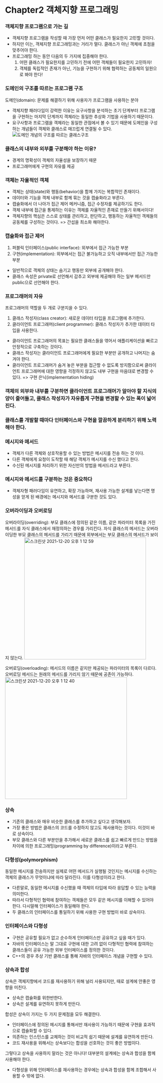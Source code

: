 Chapter2 객체지향 프로그래밍
=======================

### 객체지향 프로그램으로 가는 길 
- 객체지향 프로그램을 작성할 때 가장 먼저 어떤 클래스가 필요한지 고민할 것이다. 
- 하지만 이는, 객체지향 프로그래밍과는 거리가 멀다. 클래스가 아닌 객체에 초첨을 맞추어야 한다. 
- 프로그래밍 하는 동안 다음의 두 가지에 집중해야 한다. 
  1. 어떤 클래스가 필요한지를 고민하기 전에 어떤 객체들이 필요한지 고민하자! 
  2. 객체를 독립적인 존재가 아닌, 기능을 구현하기 위해 협력하는 공동체의 일원으로 봐야 한다! 

### 도메인의 구조를 따르는 프로그램 구조 
도메인(domain): 문제를 해결하기 위해 사용자가 프로그램을 사용하는 분야
- 객체지향 패러다임이 강력한 이유는 요구사항을 분석하는 초기 단계부터 프로그램을 구현하는 마지막 단계까지 객체라는 동일한 추상화 기법을 사용하기 때문이다. 
- 요구사항과 프로그램을 객체라는 동일한 관점에서 볼 수 있기 때문에 도메인을 구성하는 개념들이 객체와 클래스로 매끄럽게 연결될 수 있다. 
![도메인 개념의 구조를 따르는 클래스구조](https://user-images.githubusercontent.com/90598930/146708196-f608314e-0c96-435f-a537-344e4dc71c34.jpeg)

### 클래스의 내부와 외부를 구분해야 하는 이유?
- 경계의 명확성이 객체의 자율성을 보장하기 때문
- 프로그래머에게 구현의 자유를 제공 

### 객체는 자율적인 객체
- 객체는 상태(state)와 행동(behavior)을 함께 가지는 복합적인 존재이다. 
- 데이터와 기능을 객체 내부로 함께 묶는 것을 캡슐화라고 부른다. 
- 캡슐화에서 더 나아가 접근 제어 메커니즘, 접근 수정자를 제공하기도 한다. 
- 객체 내부에 접근을 통제하는 이유는 객체를 자율적인 존재로 만들기 위해서이다! 
- 객체지향의 핵심은 스스로 상태를 관리하고, 판단하고, 행동하는 자율적인 객체들의 공동체를 구성하는 것이다. => 간섭을 최소화 해야한다. 

### 캡슐화와 접근 제어
1. 퍼블릭 인터페이스(public interface): 외부에서 접근 가능한 부분
2. 구현(implementation): 외부에서는 접근 불가능하고 오직 내부에서만 접근 가능한 부분
- 일반적으로 객체의 상태는 숨기고 행동만 외부에 공개해야 한다. 
- 클래스 속성은 private로 선언해서 감추고 외부에 제공해야 하는 일부 메서드만 public으로 선언해야 한다. 

### 프로그래머의 자유 
프로그래머의 역할을 두 개로 구분지을 수 있다. 
1. 클래스 작성자(class creator): 새로운 데이터 타입을 프로그램에 추가한다. 
2. 클라이언트 프로그래머(client programmer): 클래스 작성자가 추가한 데이터 타입을 사용한다. 
- 클라이언트 프로그래머의 목표는 필요한 클래스들을 엮어서 애플리케이션을 빠르고 안정적으로 구축하는 것이다. 
- 클래스 작성자는 클라이언트 프로그래머에게 필요한 부분만 공개하고 나머지는 숨겨야 한다. 
- 클라이언트 프로그래머가 숨겨 놓은 부분을 접근할 수 없도록 방지함으로써 클라이언트 프로그래머에 대한 영향을 걱정하지 않고도 내부 구현을 마음대로 변경할 수 있다. => 구현 은닉(implementation hiding) 

### 객체의 외부와 내부를 구분하면 클라이언트 프로그래머가 알아야 할 지식의 양이 줄어들고, 클래스 작성자가 자유롭게 구현을 변경할 수 있는 폭이 넓어진다. 
### 클래스를 개발할 때마다 인터페이스와 구현을 깔끔하게 분리하기 위해 노력해야 한다. 

### 메시지와 메서드
- 객체가 다른 객체와 상호작용할 수 있는 방법은 메시지를 전송 하는 것 이다. 
- 다른 객체에게 요청이 도착할 때 해당 객체가 메시지를 수신 했다고 한다.
- 수신된 메시지를 처리하기 위한 자신만의 방법을 메서드라고 부른다.

### 메시지와 메서드를 구분하는 것은 중요하다 
- 객체자형 패러다임이 유연하고, 확장 가능하며, 재사용 가능한 설계를 낳는다면 명성을 얻게 된 배경에는 메시지와 메서드를 구분한 것도 있다. 

### 오버라이딩과 오버로딩 
오버라이딩(overriding): 부모 클래스에 정의된 같은 이름, 같은 파라미터 목록을 가진 메서드를 자식 클래스에서 재정의하는 경우를 가리킨다. 
자식 클래스의 메서드는 오버라이딩한 부모 클래스의 메서드를 가리기 때문에 외부에서는 부모 클래스의 메서드가 보이지 않는다. 
<img width="400" alt="스크린샷 2021-12-20 오후 1 12 59" src="https://user-images.githubusercontent.com/90598930/146710874-fa18c8dc-83fd-4f23-ae3e-a07f64314d34.png">

오버로딩(overloading): 메서드의 이름은 같지만 제공되는 파라미터의 목록이 다르다. 오버로딩 메서드는 원래의 메서드를 가리지 않기 때문에 공존이 가능하다. 
<img width="400" alt="스크린샷 2021-12-20 오후 1 12 40" src="https://user-images.githubusercontent.com/90598930/146710870-eddf9476-f85e-40db-8123-b02b88a5b8bc.png">

### 상속
- 기존의 클래스와 매우 비슷한 클래스를 추가하고 싶다고 생각해보자. 
- 가장 좋은 방법은 클래스의 코드를 수정하지 않고도 재사용하는 것이다. 이것이 바로 상속이다.
- 부모 클래스와 다른 부분만을 추가해서 새로운 클래스를 쉽고 빠르게 만드는 방법을 차이에 의한 프로그래밍(programming by difference)이라고 부른다. 

### 다형성(polymorphism)
동일한 메시지를 전송하지만 실제로 어떤 메서드가 실행될 것인지는 메시지를 수신하는 객체의 클래스가 무엇이냐에 따라 달라진다. 이를 다형성이라고 한다. 
- 다른말로, 동일한 메시지를 수신했을 때 객체의 타입에 따라 응답할 수 있는 능력을 의미한다. 
- 따라서 다형적인 협력에 참여하는 객체들은 모두 같은 메시지를 이해할 수 있어야 한다. 다시말해 인터페이스가 동일해야 한다. 
- 두 클래스의 인터페이스를 통일하기 위해 사용한 구현 방법이 바로 상속이다. 

### 인터페이스와 다형성
- 구현은 공유할 필요가 없고 순수하게 인터페이스만 공유하고 싶을 때가 있다.
- 자바의 인터페이스는 말 그대로 구현에 대한 고려 없이 다형적인 협력에 참여하는 클래스들이 공유 가능한 외부 인터페이스를 정의한 것이다. 
- C++의 경우 추상 기반 클래스를 통해 자바의 인터페이스 개념을 구현할 수 있다. 

### 상속과 합성
상속은 객체지향에서 코드를 재사용하기 위해 널리 사용되지만, 때로 설계에 안좋은 영향을 미친다. 
- 상속은 캡슐화를 위한반한다. 
- 상속은 설계를 유연하지 못하게 만든다. 

합성은 상속이 가지는 두 가지 문제점을 모두 해결한다.
- 인터페이스에 정의된 메시지를 통해서만 재사용이 가능하기 때문에 구현을 효과적으로 캡슐화할 수 있다. 
- 의존하는 인스턴스를 교체하는 것이 비교적 쉽기 때문에 설계를 유연하게 만든다. 
- 코드 재사용을 위해서는 상속보다는 합성을 선호하는 것이 좋은 방법이다. 

그렇다고 상속을 사용하지 말라는 것은 아니다! 대부분의 설계에는 상속과 합성을 함께 사용해야 한다. 
- 다형성을 위해 인터페이스를 재사용하는 경우에는 상속과 합성을 함께 조합해서 사용할 수 밖에 없다. 
